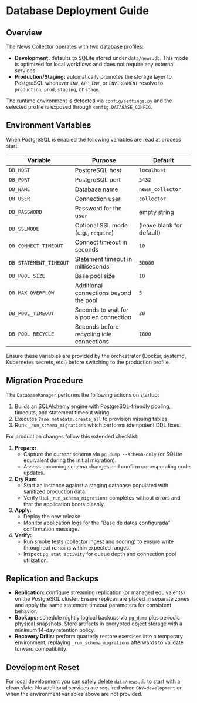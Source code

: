 # Database Deployment Guide

## Overview
The News Collector operates with two database profiles:

- **Development:** defaults to SQLite stored under `data/news.db`. This mode
  is optimized for local workflows and does not require any external
  services.
- **Production/Staging:** automatically promotes the storage layer to
  PostgreSQL whenever `ENV`, `APP_ENV`, or `ENVIRONMENT` resolve to
  `production`, `prod`, `staging`, or `stage`.

The runtime environment is detected via `config/settings.py` and the selected
profile is exposed through `config.DATABASE_CONFIG`.

## Environment Variables
When PostgreSQL is enabled the following variables are read at process start:

| Variable | Purpose | Default |
| --- | --- | --- |
| `DB_HOST` | PostgreSQL host | `localhost` |
| `DB_PORT` | PostgreSQL port | `5432` |
| `DB_NAME` | Database name | `news_collector` |
| `DB_USER` | Connection user | `collector` |
| `DB_PASSWORD` | Password for the user | empty string |
| `DB_SSLMODE` | Optional SSL mode (e.g., `require`) | (leave blank for default) |
| `DB_CONNECT_TIMEOUT` | Connect timeout in seconds | `10` |
| `DB_STATEMENT_TIMEOUT` | Statement timeout in milliseconds | `30000` |
| `DB_POOL_SIZE` | Base pool size | `10` |
| `DB_MAX_OVERFLOW` | Additional connections beyond the pool | `5` |
| `DB_POOL_TIMEOUT` | Seconds to wait for a pooled connection | `30` |
| `DB_POOL_RECYCLE` | Seconds before recycling idle connections | `1800` |

Ensure these variables are provided by the orchestrator (Docker, systemd,
Kubernetes secrets, etc.) before switching to the production profile.

## Migration Procedure
The `DatabaseManager` performs the following actions on startup:

1. Builds an SQLAlchemy engine with PostgreSQL-friendly pooling, timeouts,
   and statement timeout wiring.
2. Executes `Base.metadata.create_all` to provision missing tables.
3. Runs `_run_schema_migrations` which performs idempotent DDL fixes.

For production changes follow this extended checklist:

1. **Prepare:**
   - Capture the current schema via `pg_dump --schema-only` (or SQLite
     equivalent during the initial migration).
   - Assess upcoming schema changes and confirm corresponding code updates.
2. **Dry Run:**
   - Start an instance against a staging database populated with sanitized
     production data.
   - Verify that `_run_schema_migrations` completes without errors and that
     the application boots cleanly.
3. **Apply:**
   - Deploy the new release.
   - Monitor application logs for the "Base de datos configurada"
     confirmation message.
4. **Verify:**
   - Run smoke tests (collector ingest and scoring) to ensure write
     throughput remains within expected ranges.
   - Inspect `pg_stat_activity` for queue depth and connection pool
     utilization.

## Replication and Backups
- **Replication:** configure streaming replication (or managed equivalents) on
  the PostgreSQL cluster. Ensure replicas are placed in separate zones and
  apply the same statement timeout parameters for consistent behavior.
- **Backups:** schedule nightly logical backups via `pg_dump` plus periodic
  physical snapshots. Store artifacts in encrypted object storage with a
  minimum 14-day retention policy.
- **Recovery Drills:** perform quarterly restore exercises into a temporary
  environment, replaying `_run_schema_migrations` afterwards to validate
  forward compatibility.

## Development Reset
For local development you can safely delete `data/news.db` to start with a
clean slate. No additional services are required when `ENV=development` or
when the environment variables above are not provided.
